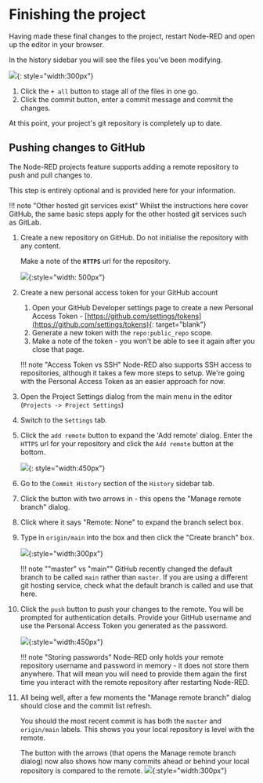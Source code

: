 # Finishing the project

Having made these final changes to the project, restart Node-RED and open up the
editor in your browser.

In the history sidebar you will see the files you've been modifying.

![](../images/history-add-files.png){: style="width:300px"}

1. Click the `+ all` button to stage all of the files in one go.
2. Click the commit button, enter a commit message and commit the changes.

At this point, your project's git repository is completely up to date.

## Pushing changes to GitHub

The Node-RED projects feature supports adding a remote repository to push and
pull changes to.

This step is entirely optional and is provided here for your information.


!!! note "Other hosted git services exist"
    Whilst the instructions here cover GitHub, the same basic steps apply
    for the other hosted git services such as GitLab.



1. Create a new repository on GitHub. Do not initialise the repository with any
content.

     Make a note of the **`HTTPS`** url for the repository.

     ![](../images/gh-https-url.png){:style="width: 500px"}

2. Create a new personal access token for your GitHub account

    1. Open your GitHub Developer settings page to create a new Personal Access Token - [https://github.com/settings/tokens](https://github.com/settings/tokens){: target="blank"}
    2. Generate a new token with the `repo:public_repo` scope.
    3. Make a note of the token - you won't be able to see it again after you close that page.

    !!! note "Access Token vs SSH"
        Node-RED also supports SSH access to repositories, although it takes a few
        more steps to setup. We're going with the Personal Access Token as an easier
        approach for now.

3. Open the Project Settings dialog from the main menu in the editor (`Projects -> Project Settings`)

4. Switch to the `Settings` tab.

5. Click the `add remote` button to expand the 'Add remote' dialog. Enter the `HTTPS` url for your repository
   and click the `Add remote` button at the bottom.

    ![](../images/add-remote.png){: style="width:450px"}

6. Go to the `Commit History` section of the `History` sidebar tab.

7. Click the button with two arrows in - this opens the "Manage remote branch" dialog.

8. Click where it says "Remote: None" to expand the branch select box.

9. Type in `origin/main` into the box and then click the "Create branch" box.

    ![](../images/manage-remote.png){:style="width:300px"}

    !!! note ""master" vs "main""
        GitHub recently changed the default branch to be called `main` rather than `master`.
        If you are using a different git hosting service, check what the default branch
        is called and use that here.

10. Click the `push` button to push your changes to the remote. You will be prompted
    for authentication details. Provide your GitHub username and use the Personal
    Access Token you generated as the password.

    ![](../images/gh-push.png){:style="width:450px"}

    !!! note "Storing passwords"
        Node-RED only holds your remote repository username and password in memory - it does not store
        them anywhere. That will mean you will need to provide them again the first
        time you interact with the remote repository after restarting Node-RED.

11. All being well, after a few moments the "Manage remote branch" dialog should
    close and the commit list refresh.

    You should the most recent commit is has both the `master` and `origin/main`
    labels. This shows you your local repository is level with the remote.

    The button with the arrows (that opens the Manage remote branch dialog) now
    also shows how many commits ahead or behind your local repository is compared
    to the remote.
    ![](../images/final-commit-list.png){:style="width:300px"}


